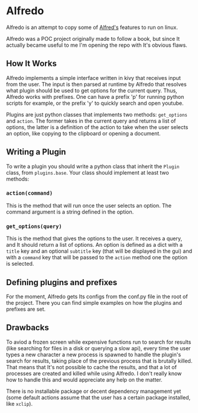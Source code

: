# Alfredo
Alfredo is an attempt to copy some of [Alfred's](https://www.alfredapp.com/) features to run on linux.

Alfredo was a POC project originally made to follow a book, but since It actually became useful to me I'm opening the repo with It's obvious flaws.

## How It Works
Alfredo implements a simple interface written in kivy that receives input from the user. The input is then parsed at runtime by Alfredo that resolves what plugin should be used to get options for the current query. Thus, Alfredo works with prefixes. One can have a prefix 'p' for running python scripts for example, or the prefix 'y' to quickly search and open youtube.

Plugins are just python classes that implements two methods: `get_options` and `action`. The former takes in the current query and returns a list of options, the latter is a definition of the action to take when the user selects an option, like copying to the clipboard or opening a document.

## Writing a Plugin
To write a plugin you should write a python class that inherit the `Plugin` class, from `plugins.base`. Your class should implement at least two methods:

### `action(command)`
This is the method that will run once the user selects an option. The command argument is a string defined in the option.

### `get_options(query)`
This is the method that gives the options to the user. It receives a query, and It should return a list of options. An option is defined as a dict with a `title` key and an optional `subtitle` key (that will be displayed in the gui) and with a `command` key that will be passed to the `action` method one the option is selected.

## Defining plugins and prefixes
For the moment, Alfredo gets Its configs from the conf.py file in the root of the project. There you can find simple examples on how the plugins and prefixes are set.

## Drawbacks
To aviod a frozen screen while expensive functions run to search for results (like searching for files in a disk or querying a slow api), every time the user types a new character a new process is spawned to handle the plugin's search for results, taking place of the previous process that is brutally killed. That means that It's not possible to cache the results, and that a lot of processes are created and killed while using Alfredo.
I don't really know how to handle this and would appreciate any help on the matter.

There is no installable package or decent dependency management yet (some default actions assume that the user has a certain package installed, like `xclip`).
